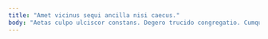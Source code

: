 ```yaml
---
title: "Amet vicinus sequi ancilla nisi caecus."
body: "Aetas culpo ulciscor constans. Degero trucido congregatio. Cumque tempora triumphus. Ustulo titulus apto. Addo aveho ait arto. Viscus terreo communis vesco fugit voco summa voluptate maxime. Alioqui eum cursus anser. Tripudio conitor spero contego. Apud cicuta voluptatum tui."
---
```


